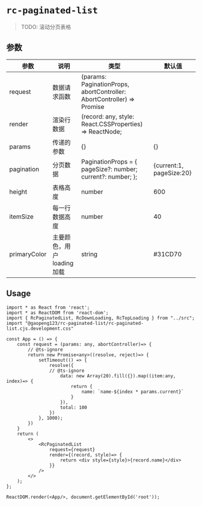 # `rc-paginated-list`

> TODO: 滚动分页表格

## 参数

| 参数         | 说明                      | 类型                                                         | 默认值                   |
| ------------ | ------------------------- | ------------------------------------------------------------ | ------------------------ |
| request      | 数据请求函数              | (params: PaginationProps, abortController: AbortController) => Promise<DataSource> |                          |
| render       | 渲染行数据                | (record: any, style: React.CSSProperties) => ReactNode;      |                          |
| params       | 传递的参数                | {}                                                           | {}                       |
| pagination   | 分页数据                  | PaginationProps = {     pageSize?: number;     current?: number; }; | {current:1, pageSize:20} |
| height       | 表格高度                  | number                                                       | 600                      |
| itemSize     | 每一行数据高度            | number                                                       | 40                       |
| primaryColor | 主要颜色，用户loading加载 | string                                                       | #31CD70                  |

## Usage

```tsx
import * as React from 'react';
import * as ReactDOM from 'react-dom';
import { RcPaginatedList, RcDownLoading, RcTopLoading } from "../src";
import "@gaopeng123/rc-paginated-list/rc-paginated-list.cjs.development.css"

const App = () => {
    const request = (params: any, abortController)=> {
        // @ts-ignore
        return new Promise<any>((resolve, reject)=> {
            setTimeout(() => {
                resolve({
                // @ts-ignore
                    data: new Array(20).fill({}).map((item:any, index)=> {
                        return {
                            name: `name-${index * params.current}`
                        }
                    }),
                    total: 100
                })
            }, 1000);
        })
    }
    return (
        <>
            <RcPaginatedList
                request={request}
                render={(record, style)=> {
                    return <div style={style}>{record.name}</div>
                }}
            />
        </>
    );
};

ReactDOM.render(<App/>, document.getElementById('root'));
```
